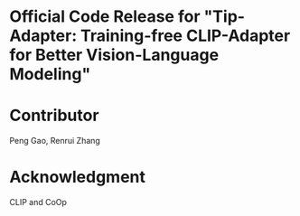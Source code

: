 # Official Code Release for "Tip-Adapter: Training-free CLIP-Adapter for Better Vision-Language Modeling"

# Contributor
Peng Gao, Renrui Zhang

# Acknowledgment
CLIP and CoOp
